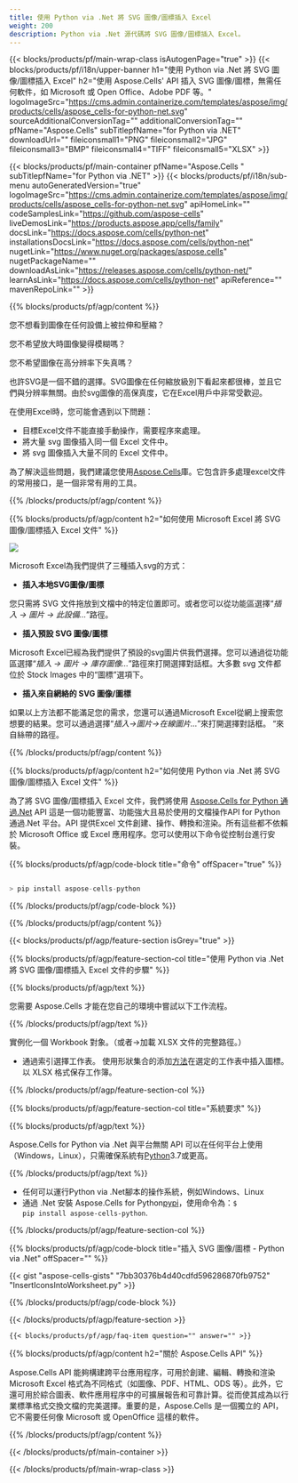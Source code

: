 ```yaml
---
title: 使用 Python via .Net 將 SVG 圖像/圖標插入 Excel
weight: 200
description: Python via .Net 源代碼將 SVG 圖像/圖標插入 Excel。
---
```

{{< blocks/products/pf/main-wrap-class isAutogenPage="true" >}}
{{< blocks/products/pf/i18n/upper-banner h1="使用 Python via .Net 將 SVG 圖像/圖標插入 Excel" h2="使用 Aspose.Cells\' API 插入 SVG 圖像/圖標，無需任何軟件，如 Microsoft 或 Open Office、Adobe PDF 等。" logoImageSrc="https://cms.admin.containerize.com/templates/aspose/img/products/cells/aspose_cells-for-python-net.svg" sourceAdditionalConversionTag="" additionalConversionTag="" pfName="Aspose.Cells" subTitlepfName="for Python via .NET" downloadUrl="" fileiconsmall1="PNG" fileiconsmall2="JPG" fileiconsmall3="BMP" fileiconsmall4="TIFF" fileiconsmall5="XLSX" >}}

{{< blocks/products/pf/main-container pfName="Aspose.Cells " subTitlepfName="for Python via .NET" >}}
{{< blocks/products/pf/i18n/sub-menu autoGeneratedVersion="true" logoImageSrc="https://cms.admin.containerize.com/templates/aspose/img/products/cells/aspose_cells-for-python-net.svg" apiHomeLink="" codeSamplesLink="https://github.com/aspose-cells" liveDemosLink="https://products.aspose.app/cells/family" docsLink="https://docs.aspose.com/cells/python-net" installationsDocsLink="https://docs.aspose.com/cells/python-net" nugetLink="https://www.nuget.org/packages/aspose.cells" nugetPackageName="" downloadAsLink="https://releases.aspose.com/cells/python-net/" learnAsLink="https://docs.aspose.com/cells/python-net" apiReference="" mavenRepoLink="" >}}

{{% blocks/products/pf/agp/content %}}

您不想看到圖像在任何設備上被拉伸和壓縮？

您不希望放大時圖像變得模糊嗎？

您不希望圖像在高分辨率下失真嗎？

也許SVG是一個不錯的選擇。SVG圖像在任何縮放級別下看起來都很棒，並且它們與分辨率無關。由於svg圖像的高保真度，它在Excel用戶中非常受歡迎。

在使用Excel時，您可能會遇到以下問題：

+ 目標Excel文件不能直接手動操作，需要程序來處理。
+ 將大量 svg 圖像插入同一個 Excel 文件中。
+ 將 svg 圖像插入大量不同的 Excel 文件中。

為了解決這些問題，我們建議您使用[Aspose.Cells](https://products.aspose.com/cells/)庫。它包含許多處理excel文件的常用接口，是一個非常有用的工具。

{{% /blocks/products/pf/agp/content %}}

{{% blocks/products/pf/agp/content h2="如何使用 Microsoft Excel 將 SVG 圖像/圖標插入 Excel 文件" %}}

![](/cells/zh-hant/net/icons/insert-icons-to-excel/sample.png)

Microsoft Excel為我們提供了三種插入svg的方式：

+  **插入本地SVG圖像/圖標**

您只需將 SVG 文件拖放到文檔中的特定位置即可。或者您可以從功能區選擇“*插入 -> 圖片 -> 此設備...*”路徑。

+  **插入預設 SVG 圖像/圖標**

Microsoft Excel已經為我們提供了預設的svg圖片供我們選擇。您可以通過從功能區選擇“*插入 -> 圖片 -> 庫存圖像...*”路徑來打開選擇對話框。大多數 svg 文件都位於 Stock Images 中的“圖標”選項下。

+  **插入來自網絡的 SVG 圖像/圖標**

如果以上方法都不能滿足您的需求，您還可以通過Microsoft Excel從網上搜索您想要的結果。您可以通過選擇“*插入->圖片->在線圖片...*”來打開選擇對話框。 “來自絲帶的路徑。

{{% /blocks/products/pf/agp/content %}}

{{% blocks/products/pf/agp/content h2="如何使用 Python via .Net 將 SVG 圖像/圖標插入 Excel 文件" %}}

為了將 SVG 圖像/圖標插入 Excel 文件，我們將使用
 [Aspose.Cells for Python 通過.Net](https://pypi.org/project/aspose-cells-python/) 
API 這是一個功能豐富、功能強大且易於使用的文檔操作API for Python 通過.Net 平台。API 提供Excel 文件創建、操作、轉換和渲染。所有這些都不依賴於 Microsoft Office 或 Excel 應用程序。您可以使用以下命令從控制台進行安裝。

{{% blocks/products/pf/agp/code-block title="命令" offSpacer="true" %}}

```cs

> pip install aspose-cells-python

```

{{% /blocks/products/pf/agp/code-block %}}

{{% /blocks/products/pf/agp/content %}}

{{< blocks/products/pf/agp/feature-section isGrey="true" >}}

{{% blocks/products/pf/agp/feature-section-col title="使用 Python via .Net 將 SVG 圖像/圖標插入 Excel 文件的步驟" %}}

{{% blocks/products/pf/agp/text %}}

您需要 Aspose.Cells 才能在您自己的環境中嘗試以下工作流程。

{{% /blocks/products/pf/agp/text %}}

實例化一個 Workbook 對象。（或者->加載 XLSX 文件的完整路徑。）
+ 通過索引選擇工作表。
 使用形狀集合的添加[方法](https://reference.aspose.com/cells/python-net/aspose.cells.drawing/shapecollection/)在選定的工作表中插入圖標。
以 XLSX 格式保存工作簿。

{{% /blocks/products/pf/agp/feature-section-col %}}

{{% blocks/products/pf/agp/feature-section-col title="系統要求" %}}

{{% blocks/products/pf/agp/text %}}

 Aspose.Cells for Python via .Net 與平台無關 API 可以在任何平台上使用（Windows，Linux），只需確保系統有[Python](https://www.python.org/downloads/)3.7或更高。
 
{{% /blocks/products/pf/agp/text %}}

- 任何可以運行Python via .Net腳本的操作系統，例如Windows、Linux
- 通過 .Net 安裝 Aspose.Cells for Python<a href="https://pypi.org/project/aspose-cells-python/">pypi</a>，使用命令為：<code>$ pip install aspose-cells-python</code>.

{{% /blocks/products/pf/agp/feature-section-col %}}

{{% blocks/products/pf/agp/code-block title="插入 SVG 圖像/圖標 - Python via .Net" offSpacer="" %}}

{{< gist "aspose-cells-gists" "7bb30376b4d40cdfd596286870fb9752" "InsertIconsIntoWorksheet.py" >}}

{{% /blocks/products/pf/agp/code-block %}}

{{< /blocks/products/pf/agp/feature-section >}}

    {{< blocks/products/pf/agp/faq-item question="" answer="" >}}
 

<!-- aboutfile Starts -->

{{% blocks/products/pf/agp/content h2="關於 Aspose.Cells API" %}}

Aspose.Cells API 能夠構建跨平台應用程序，可用於創建、編輯、轉換和渲染 Microsoft Excel 格式為不同格式（如圖像、PDF、HTML、ODS 等）。此外，它還可用於綜合圖表、軟件應用程序中的可擴展報告和可靠計算。從而使其成為以行業標準格式交換文檔的完美選擇。重要的是，Aspose.Cells 是一個獨立的 API，它不需要任何像 Microsoft 或 OpenOffice 這樣的軟件。

{{% /blocks/products/pf/agp/content %}}



<!-- aboutfile Ends -->
<!--
{{< blocks/products/pf/agp/other-supported-section title="Other Supported Splitting Formats" subTitle="Using C#, One can also split large file into chunks of many other file formats including." >}}

{{< blocks/products/pf/agp/other-supported-section-item href="https://products.aspose.com/cells/net/splitter/ods/" name="ODS" description="OpenDocument Spreadsheet File" >}}
{{< blocks/products/pf/agp/other-supported-section-item href="https://products.aspose.com/cells/net/splitter/xls/" name="XLS" description="Excel Binary Format" >}}
{{< blocks/products/pf/agp/other-supported-section-item href="https://products.aspose.com/cells/net/splitter/xlsb/" name="XLSB" description="Binary Excel Workbook File" >}}
{{< blocks/products/pf/agp/other-supported-section-item href="https://products.aspose.com/cells/net/splitter/xlsm/" name="XLSM" description="Spreadsheet File" >}}

{{< /blocks/products/pf/agp/other-supported-section >}}

-->

{{< /blocks/products/pf/main-container >}}
    
{{< /blocks/products/pf/main-wrap-class >}}
